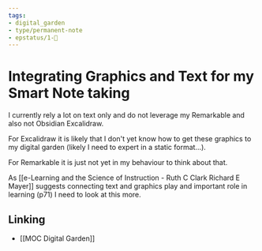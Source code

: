 ```yaml
---
tags: 
- digital_garden
- type/permanent-note
- epstatus/1-🌱
---
```

# Integrating Graphics and Text for my Smart Note taking
I currently rely a lot on text only and do not leverage my Remarkable and also not Obsidian Excalidraw. 

For Excalidraw it is likely that I don't yet know how to get these graphics to my digital garden (likely I need to expert in a static format...). 

For Remarkable it is just not yet in my behaviour to think about that.

As [[e-Learning and the Science of Instruction - Ruth C Clark Richard E Mayer]] suggests connecting text and graphics play and important role in learning (p71) I need to look at this more.


## Linking
+ [[MOC Digital Garden]]